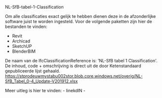 NL-SfB-tabel-1-Classification

Om alle classificaties exact gelijk te hebben dienen deze in de afzonderlijke software juist te worden ingesteld.
Voor de volgende paketten zijn hier de bestanden te vinden:
- Revit
- Archicad
- SketchUP
- BlenderBIM

De naam van de IfcClassificationReference is: 'NL-SfB tabel 1 Classification'.
De inhoud, code + omschrijving is direct uit de door Ketenstandaard gepubliceerde lijst gehaald.
https://stprodeuwmystabu002stor.blob.core.windows.net/overig/NL-SfB_Tabel_0-4_Update-V201912.xlsx

Meer uitleg is hier te vinden: - linekdIN - 
